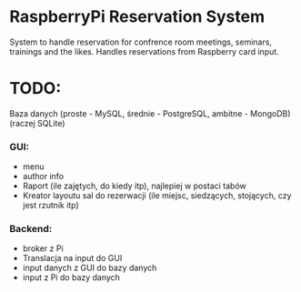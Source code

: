 # RaspberryPi Reservation System
System to handle reservation for confrence room meetings, seminars, trainings and the likes. Handles reservations from Raspberry card input.

# TODO:
Baza danych (proste - MySQL, średnie - PostgreSQL, ambitne - MongoDB)(raczej SQLite)
### GUI:
- menu
- author info
- Raport (ile zajętych, do kiedy itp), najlepiej w postaci tabów
- Kreator layoutu sal do rezerwacji (ile miejsc, siedzących, stojących, czy jest rzutnik itp)
### Backend:
- broker z Pi
- Translacja na input do GUI
- input danych z GUI do bazy danych
- input z Pi do bazy danych
